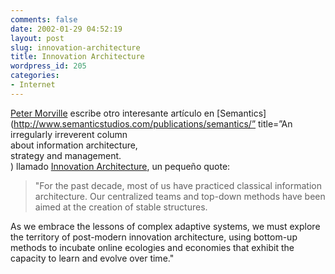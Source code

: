 ```yaml
---
comments: false
date: 2002-01-29 04:52:19
layout: post
slug: innovation-architecture
title: Innovation Architecture
wordpress_id: 205
categories:
- Internet
---
```


[Peter Morville](http://www.semanticstudios.com/about/morville.html) escribe otro interesante artículo en [Semantics](http://www.semanticstudios.com/publications/semantics/” title=”An irregularly irreverent column<br />
about information architecture,<br />
strategy and management.<br />
) llamado [Innovation Architecture](http://www.semanticstudios.com/publications/semantics/innovation.html), un pequeño quote:





> &#34;For the past decade, most of us have practiced classical information architecture. Our centralized teams and top-down methods have been aimed at the creation of stable structures.  

  

  

  

As we embrace the lessons of complex adaptive systems, we must explore the territory of post-modern innovation architecture, using bottom-up methods to incubate online ecologies and economies that exhibit the capacity to learn and evolve over time.&#34;




 
